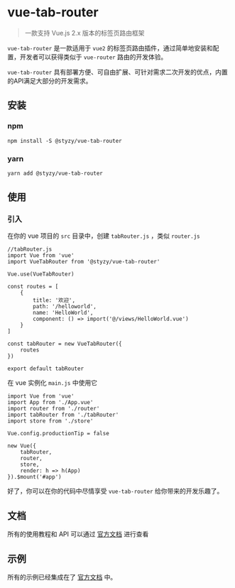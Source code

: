 # vue-tab-router

> 一款支持 Vue.js 2.x 版本的标签页路由框架

`vue-tab-router` 是一款适用于 `vue2` 的标签页路由插件，通过简单地安装和配置，开发者可以获得类似于 `vue-router` 路由的开发体验。

`vue-tab-router` 具有部署方便、可自由扩展、可针对需求二次开发的优点，内置的API满足大部分的开发需求。

## 安装

### npm

```
npm install -S @styzy/vue-tab-router
```

### yarn

```bash
yarn add @styzy/vue-tab-router
```

## 使用

### 引入

在你的 vue 项目的 `src` 目录中，创建 `tabRouter.js` ，类似 `router.js`

```es6
//tabRouter.js
import Vue from 'vue'
import VueTabRouter from '@styzy/vue-tab-router'

Vue.use(VueTabRouter)

const routes = [
	{
		title: '欢迎',
		path: '/helloworld',
		name: 'HelloWorld',
		component: () => import('@/views/HelloWorld.vue')
	}
]

const tabRouter = new VueTabRouter({
	routes
})

export default tabRouter
```

在 vue 实例化 `main.js` 中使用它

```es6
import Vue from 'vue'
import App from './App.vue'
import router from './router'
import tabRouter from './tabRouter'
import store from './store'

Vue.config.productionTip = false

new Vue({
	tabRouter,
	router,
	store,
	render: h => h(App)
}).$mount('#app')
```

好了，你可以在你的代码中尽情享受 `vue-tab-router` 给你带来的开发乐趣了。

## 文档

所有的使用教程和 API 可以通过 [官方文档](http://vue-tab-router.styzy.cn) 进行查看

## 示例

所有的示例已经集成在了 [官方文档](http://vue-tab-router.styzy.cn) 中。
